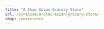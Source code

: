 ```yaml
---
title: "A Chau Asian Grocery Store"
url: /syracuse/a-chau-asian-grocery-store/
shop: convenience
---
```

